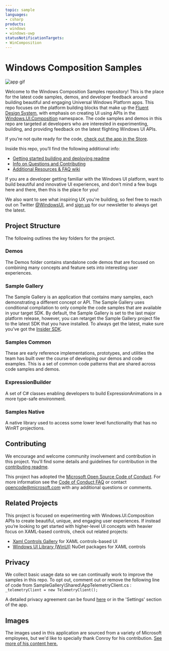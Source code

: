 ```yaml
---
topic: sample
languages:
- csharp
products:
- windows
- windows-uwp
statusNotificationTargets:
- WinComposition
---
```


# Windows Composition Samples

![app gif](https://media.giphy.com/media/1qebS8Xah2p7PaMxHO/giphy.gif)

Welcome to the Windows Composition Samples repository!  This is the place for the latest code samples, demos, and developer feedback around building beautiful and engaging Universal Windows Platform apps.  This repo focuses on the platform building blocks that make up the [Fluent Design System](https://fluent.microsoft.com/), with emphasis on creating UI using APIs in the [Windows.UI.Composition](https://msdn.microsoft.com/en-us/library/windows/apps/windows.ui.composition.aspx) namespace. The code samples and demos in this repo are targeted at developers who are interested in experimenting, building, and providing feedback on the latest flighting Windows UI APIs.

If you’re not quite ready for the code, [check out the app in the Store](https://www.microsoft.com/store/productId/9N1H8CZHBPXB). 

Inside this repo, you’ll find the following additional info:

* [Getting started building and deploying readme](STARTUP.md)
* [Info on Questions and Contributing](CONTRIBUTING.md)
* [Additional Resources & FAQ wiki](https://github.com/Microsoft/WindowsCompositionSamples/wiki)

If you are a developer getting familiar with the Windows UI platform, want to build beautiful and innovative UI experiences, and don't mind a few bugs here and there, then this is the place for you!

We also want to see what inspiring UX you're building, so feel free to reach out on Twitter [@WindowsUI](https://twitter.com/windowsui), and [sign up](https://t.co/9vNiiBp2yJ) for our newsletter to always get the latest.

## Project Structure

The following outlines the key folders for the project.

### Demos

The Demos folder contains standalone code demos that are focused on combining many concepts and feature sets into interesting user experiences. 

### Sample Gallery

The Sample Gallery is an application that contains many samples, each demonstrating a different concept or API. The Sample Gallery uses conditional compilation to only compile the code samples that are available in your target SDK.  By default, the Sample Gallery is set to the last major platform release, however, you can retarget the Sample Gallery project file to the latest SDK that you have installed.  To always get the latest, make sure you’ve got the [Insider SDK](https://insider.windows.com/en-us/for-developers/).

### Samples Common

These are early reference implementations, prototypes, and utilities the team has built over the course of developing our demos and code examples. This is a set of common code patterns that are shared across code samples and demos.

### ExpressionBuilder

A set of C# classes enabling developers to build ExpressionAnimations in a more type-safe environment.

### Samples Native

A native library used to access some lower level functionality that has no WinRT projections.

## Contributing

We encourage and welcome community involvement and contribution in this project. You'll find some details and guidelines for contribution in the [contributing readme](CONTRIBUTING.md).

This project has adopted the [Microsoft Open Source Code of Conduct](https://opensource.microsoft.com/codeofconduct/). For more information see the [Code of Conduct FAQ](https://opensource.microsoft.com/codeofconduct/faq/) or contact [opencode@microsoft.com](mailto:opencode@microsoft.com) with any additional questions or comments.

## Related Projects

This project is focused on experimenting with Windows.UI.Composition APIs to create beautiful, unique, and engaging user experiences. If instead you’re looking to get started with higher-level UI concepts with heavier focus on XAML-based controls, check out related projects: 

 * [Xaml Controls Gallery](https://github.com/Microsoft/Xaml-Controls-Gallery) for XAML controls-based UI
 * [Windows UI Library (WinUI)](https://docs.microsoft.com/uwp/toolkits/winui/) NuGet packages for XAML controls 

## Privacy

We collect basic usage data so we can continually work to improve the samples in this repo. To opt out, comment out or remove the following line of code from SampleGallery\Shared\AppTelemetryClient.cs : 
`_telemetryClient = new TelemetryClient();`

A detailed privacy agreement can be found [here](https://go.microsoft.com/fwlink/?LinkId=521839) or in the 'Settings' section of the app.

## Images

 The images used in this application are sourced from a variety of Microsoft employees, but we'd like to specially thank Conroy for his contribution. [See more of his content here.](https://www.instagram.com/conroy.williamson/)

